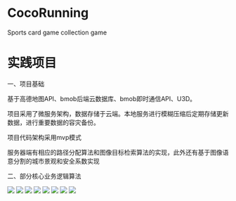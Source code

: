 # CocoRunning
Sports card game collection game

# 实践项目

一、项目基础

  基于高德地图API、bmob后端云数据库、bmob即时通信API、U3D。
  
  项目采用了微服务架构，数据存储于云端。本地服务进行模糊压缩后定期存储更新数据，进行重要数据的容灾备份。
  
  项目代码架构采用mvp模式
  
  服务器端有相应的路径分配算法和图像目标检索算法的实现，此外还有基于图像语意分割的城市景观和安全系数实现
  
二、部分核心业务逻辑算法

![](https://github.com/Tharphuang/CocoRunning/blob/master/0001.jpg)
![](https://github.com/Tharphuang/CocoRunning/blob/master/0002.jpg)
![](https://github.com/Tharphuang/CocoRunning/blob/master/0003.jpg)
![](https://github.com/Tharphuang/CocoRunning/blob/master/0004.jpg)
![](https://github.com/Tharphuang/CocoRunning/blob/master/0005.jpg)
![](https://github.com/Tharphuang/CocoRunning/blob/master/0006.jpg)
![](https://github.com/Tharphuang/CocoRunning/blob/master/0007.jpg)
![](https://github.com/Tharphuang/CocoRunning/blob/master/0008.jpg)



















  
  
